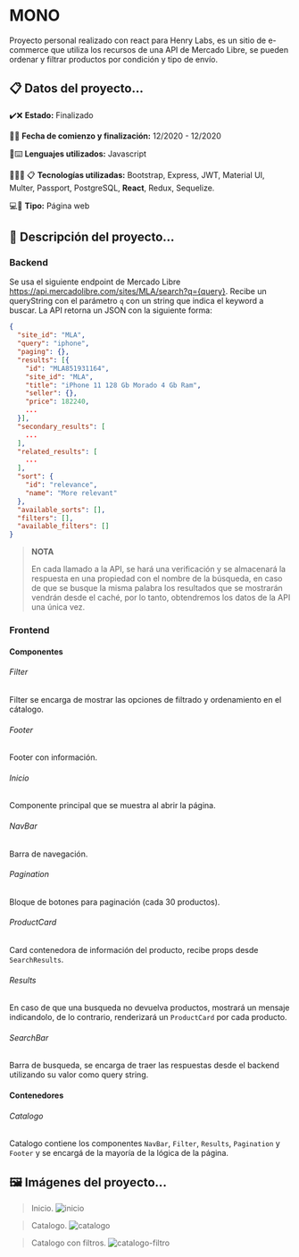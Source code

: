 # MONO

Proyecto personal realizado con react para Henry Labs, es un sitio de e-commerce que utiliza los recursos de una API de Mercado Libre, se pueden ordenar y filtrar productos por condición y tipo de envío.


## 📋 Datos del proyecto...

✔️❌ **Estado:** Finalizado

📅⏰ **Fecha de comienzo y finalización:** 12/2020 - 12/2020

🔣⌨️ **Lenguajes utilizados:** Javascript

👨🏻‍💻 📋 **Tecnologías utilizadas:** Bootstrap, Express, JWT, Material UI, Multer, Passport, PostgreSQL, **React**, Redux, Sequelize.

💻📱 **Tipo:** Página web



## 📎 Descripción del proyecto...
### Backend
Se usa el siguiente endpoint de Mercado Libre https://api.mercadolibre.com/sites/MLA/search?q={query}. 
Recibe un queryString con el parámetro `q` con un string que indica el keyword a buscar. La API retorna un JSON con la siguiente forma:
```json
{
  "site_id": "MLA",
  "query": "iphone",
  "paging": {},
  "results": [{
  	"id": "MLA851931164",
    "site_id": "MLA",
    "title": "iPhone 11 128 Gb Morado 4 Gb Ram",
    "seller": {},
    "price": 182240,
    ...
  }],
  "secondary_results": [
    ...
  ],
  "related_results": [
  	...
  ],
  "sort": {
    "id": "relevance",
    "name": "More relevant"
  },
  "available_sorts": [],
  "filters": [],
  "available_filters": []
}
```
> **NOTA**
> 
> En cada llamado a la API, se hará una verificación y se almacenará la respuesta en una propiedad con el nombre de la búsqueda, en caso de que se busque la misma palabra los resultados que se mostrarán vendrán desde el caché, por lo tanto, obtendremos los datos de la API una única vez.

### Frontend

#### Componentes

###### Filter
Filter se encarga de mostrar las opciones de filtrado y ordenamiento en el cátalogo.
###### Footer
Footer con información.
###### Inicio
Componente principal que se muestra al abrir la página.
###### NavBar
Barra de navegación.
###### Pagination
Bloque de botones para paginación (cada 30 productos).
###### ProductCard
Card contenedora de información del producto, recibe props desde `SearchResults`.
###### Results
En caso de que una busqueda no devuelva productos, mostrará un mensaje indicandolo, de lo contrario, renderizará un `ProductCard` por cada producto.
###### SearchBar
Barra de busqueda, se encarga de traer las respuestas desde el backend utilizando su valor como query string.


#### Contenedores
###### Catalogo
Catalogo contiene los componentes `NavBar`, `Filter`, `Results`, `Pagination` y `Footer` y se encargá de la mayoría de la lógica de la página.



## 🖼️ Imágenes del proyecto...
> Inicio.
![inicio](https://user-images.githubusercontent.com/67331469/119192122-faf0be80-ba55-11eb-8d99-d0af08580afc.jpg)


> Catalogo.
![catalogo](https://user-images.githubusercontent.com/67331469/119192114-f926fb00-ba55-11eb-843b-849367900e51.jpg)


> Catalogo con filtros.
![catalogo-filtro](https://user-images.githubusercontent.com/67331469/119192118-f9bf9180-ba55-11eb-8e9f-17fbea5a30d6.jpg)

